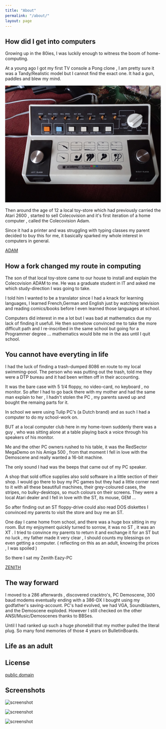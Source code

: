 ```yaml
---
title: "About"
permalink: "/about/"
layout: page
---
```


## How did I get into computers

Growing up in the 80ies, I was luckily enough to witness the boom of home-computing.

At a young ago I got my first TV console a Pong clone , I am pretty sure it was a 
Tandy/Realistic model but I cannot find the exact one.
It had a gun, paddles and blew my mind.

![PongClone](/assets/images/Pong_clone.jpg)

Then around the age of 12 a local toy-store which had previously carried the Atari 2600
, started to sell Colecovision and it's first iteration of a home computer , called
the Colecovision Adam.

Since it had a printer and was struggling with typing classes my parent decided to buy
this for me, it basically sparked my whole interest in computers in general.

[ADAM](https://nl-m-wikipedia-org.translate.goog/wiki/Coleco_Adam?_x_tr_sl=nl&_x_tr_tl=en&_x_tr_hl=en-US&_x_tr_pto=wapp)

## How a fork changed my route in computing

The son of that local toy-store came to our house to install and explain the Colecovision
ADAM to me. He was a graduate student in IT and asked me which study-direction I was going
to take.

I told him I wanted to be a translator since I had a knack for learning languages, I learned French,German and English just by watching television and reading comics/books before I even learned those languages at school.

Computers did interest in me a lot but I was bad at mathematics due my lack of finding it 
usefull. He then somehow convinced me to take the more difficult path and I re-inscribed
in the same school but going for a Programmer degree ...  mathematics would bite me in the
ass until I quit school.

## You cannot have everyting in life

I had the luck of finding a trash-dumped 8086 en route to my local swimming-pool.
The person who was putting out the trash, told me they were a DTP bureau and it had
been written off in their accounting.

It was the bare case with 5 1/4 floppy, no video-card, no keyboard , no monitor.
So after I had to go back there with my mother and had the same man explain to her , 
I hadn't stolen the PC , my parents saved up and bought the remaing parts for it.

In school we were using Tulip PC's (a Dutch brand) and as such I had a computer to do
my school-work on.

BUT at a local computer club here in my home-town suddenly there was a guy , who was sitting alone at a table playing back a voice through his speakers of his monitor.

Me and the other PC owners rushed to his table, it was the RedSector MegaDemo on his
Amiga 500 , from that moment I fell in love with the Demoscene and really wanted a 16-bit
machine.

The only sound I had was the beeps that came out of my PC speaker.

A shop that sold office supplies also sold software in a little section of their shop.
I would go there to buy my PC games but they had a little corner next to it with all these
beautifull machines, their grey-coloured cases, the stripes, no bulky-desktops, so much colours on their screens. 
They were a local Atari dealer and I fell in love with the ST, its mouse, GEM ...

So after finding out an ST floppy-drive could also read DOS diskettes I convinced my parents to visit the store and buy me an ST.

One day I came home from school, and there was a huge box sitting in my room.
But my enjoyment quickly turned to sorrow, it was no ST , it was an XT .
I tried to convince my parents to return it and exchange it for an ST but no
luck , my father made it very clear , I should counts my blessings on even getting
a computer. ( reflecting on this as an adult, knowing the prices , I was spoiled )

So there I sat my Zenith Eazy-PC 

[ZENITH](http://oldcomputers.net/zenith-eazy-pc.html)

## The way forward

I moved to a 286 afterwards , discovered cracktro's, PC Demoscene, 300 baud modems
eventually ending with a 386-DX I bought using my godfather's saving-account.
PC's had evolved, we had VGA, Soundblasters, and the Demoscene exploded.
However I still checked on the other ANSI/Music/Demoscenes thanks to BBSes.

Until I had ranked up such a huge phonebill that my mother pulled the literal plug.
So many fond memories of those 4 years on BulletinBoards.

## Life as an adult


## License

[public domain](http://unlicense.org/)

## Screenshots

![screenshot](https://user-images.githubusercontent.com/4943215/109431850-cd711780-7a08-11eb-8601-2763f2ee6bb4.png)

![screenshot](https://user-images.githubusercontent.com/4943215/109431832-b6cac080-7a08-11eb-9c5e-a058680c23a1.png)

![screenshot](https://user-images.githubusercontent.com/4943215/73125194-5f0b8b80-3fa4-11ea-805c-8387187503ad.png)
